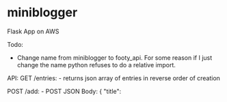 # miniblogger
Flask App on AWS

Todo: 
- Change name from miniblogger to footy_api. For some reason if I just change the name python refuses to do a relative import.

API:
GET /entries:
	- returns json array of entries in reverse order of creation

POST /add:
	- POST JSON Body:
		{
			"title": <title>,
			"text": <text>
		}
	- Adds one entry to database and returns entries
